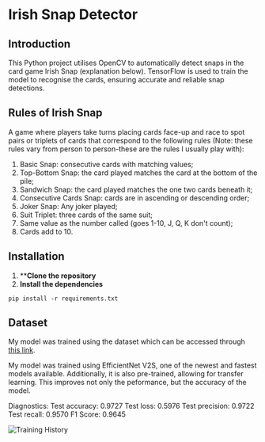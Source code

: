 # Irish Snap Detector

## Introduction

This Python project utilises OpenCV to automatically detect snaps in the card game Irish Snap (explanation below). TensorFlow is used to train the model to recognise the cards, ensuring accurate and reliable snap detections.

## Rules of Irish Snap
A game where players take turns placing cards face-up and race to spot pairs or triplets of cards that correspond to the following rules (Note: these rules vary from person to person-these are the rules I usually play with):

1. Basic Snap: consecutive cards with matching values;
2. Top-Bottom Snap: the card played matches the card at the bottom of the pile;
3. Sandwich Snap: the card played matches the one two cards beneath it;
4. Consecutive Cards Snap: cards are in ascending or descending order;
5. Joker Snap: Any joker played;
6. Suit Triplet: three cards of the same suit;
7. Same value as the number called (goes 1-10, J, Q, K don't count);
8. Cards add to 10. 

## Installation
1. ****Clone the repository**
2. **Install the dependencies**

```pip install -r requirements.txt```

## Dataset

My model was trained using the dataset which can be accessed through [this link](https://www.kaggle.com/datasets/gpiosenka/cards-image-datasetclassification).

My model was trained using EfficientNet V2S, one of the newest and fastest models available. Additionally, it is also pre-trained, allowing for transfer learning. This improves not only the peformance, but the accuracy of the model.

Diagnostics:
Test accuracy: 0.9727
Test loss: 0.5976
Test precision: 0.9722
Test recall: 0.9570
F1 Score: 0.9645

![Training History](src/training_history.png)